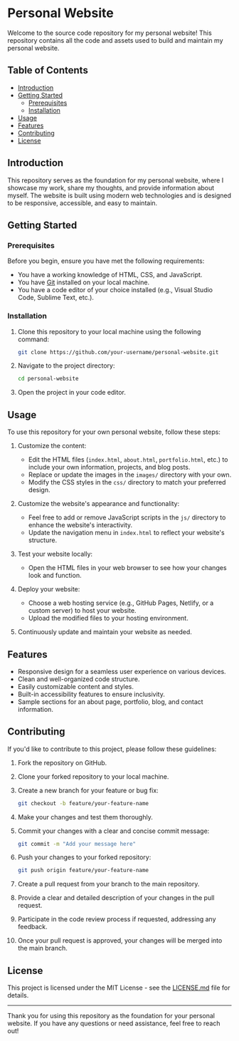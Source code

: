 # Personal Website

Welcome to the source code repository for my personal website! This repository contains all the code and assets used to build and maintain my personal website.

## Table of Contents

- [Introduction](#introduction)
- [Getting Started](#getting-started)
  - [Prerequisites](#prerequisites)
  - [Installation](#installation)
- [Usage](#usage)
- [Features](#features)
- [Contributing](#contributing)
- [License](#license)

## Introduction

This repository serves as the foundation for my personal website, where I showcase my work, share my thoughts, and provide information about myself. The website is built using modern web technologies and is designed to be responsive, accessible, and easy to maintain.

## Getting Started

### Prerequisites

Before you begin, ensure you have met the following requirements:

- You have a working knowledge of HTML, CSS, and JavaScript.
- You have [Git](https://git-scm.com/) installed on your local machine.
- You have a code editor of your choice installed (e.g., Visual Studio Code, Sublime Text, etc.).

### Installation

1. Clone this repository to your local machine using the following command:

   ```bash
   git clone https://github.com/your-username/personal-website.git
   ```

2. Navigate to the project directory:

   ```bash
   cd personal-website
   ```

3. Open the project in your code editor.

## Usage

To use this repository for your own personal website, follow these steps:

1. Customize the content:
   - Edit the HTML files (`index.html`, `about.html`, `portfolio.html`, etc.) to include your own information, projects, and blog posts.
   - Replace or update the images in the `images/` directory with your own.
   - Modify the CSS styles in the `css/` directory to match your preferred design.

2. Customize the website's appearance and functionality:
   - Feel free to add or remove JavaScript scripts in the `js/` directory to enhance the website's interactivity.
   - Update the navigation menu in `index.html` to reflect your website's structure.

3. Test your website locally:
   - Open the HTML files in your web browser to see how your changes look and function.

4. Deploy your website:
   - Choose a web hosting service (e.g., GitHub Pages, Netlify, or a custom server) to host your website.
   - Upload the modified files to your hosting environment.

5. Continuously update and maintain your website as needed.

## Features

- Responsive design for a seamless user experience on various devices.
- Clean and well-organized code structure.
- Easily customizable content and styles.
- Built-in accessibility features to ensure inclusivity.
- Sample sections for an about page, portfolio, blog, and contact information.

## Contributing

If you'd like to contribute to this project, please follow these guidelines:

1. Fork the repository on GitHub.

2. Clone your forked repository to your local machine.

3. Create a new branch for your feature or bug fix:

   ```bash
   git checkout -b feature/your-feature-name
   ```

4. Make your changes and test them thoroughly.

5. Commit your changes with a clear and concise commit message:

   ```bash
   git commit -m "Add your message here"
   ```

6. Push your changes to your forked repository:

   ```bash
   git push origin feature/your-feature-name
   ```

7. Create a pull request from your branch to the main repository.

8. Provide a clear and detailed description of your changes in the pull request.

9. Participate in the code review process if requested, addressing any feedback.

10. Once your pull request is approved, your changes will be merged into the main branch.

## License

This project is licensed under the MIT License - see the [LICENSE.md](LICENSE.md) file for details.

---

Thank you for using this repository as the foundation for your personal website. If you have any questions or need assistance, feel free to reach out!